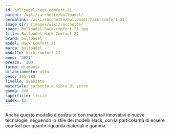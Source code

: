 ```yaml
---
id: bullpadel-hack-comfort-21
parent: /wiki/racchette/bullpadel/
permalink: /wiki/racchette/bullpadel/hack-comfort-21/
image_dir: /images/wiki/racchette/
image: bullpadel-hack-comfort-21.jpg
title: Bullpadel Hack Comfort 21
brand: bullpadel
model: Hack Comfort 21
marca: bullpadel
modello: hack comfort 21
anno: '2021'
prezzo: '190'
forma: diamante
bilanciamento: alto
peso: 365-380
livello: avanzato
materiale: carbonio e fibra di vetro
gomma: EVA
superficie: liscia
index: 13
---
```

Anche questo modello è costruito con materiali innovativi e nuove tecnologie, seguendo lo stile dei modelli Hack, con la particolarità di essere comfort per quanto riguarda materiali e gomma.